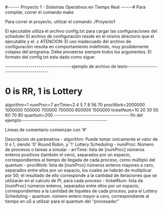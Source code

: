 #------ Proyecto 1 - Sistemas Operativos en Tiempo Real ------#
Para compilar, correr el comando     make

Para correr el proyecto, utilizar el comando     ./Proyecto1

El ejecutable utiliza el archivo config.txt para cargar las configuraciones del scheduler
El archivo de configuración reside en el mismo directorio que el ejecutable y el .c
ATENCION: El uso inadecuado del archivo de configuración resulta en comportamiento indefinido, muy
	posiblemente colapso del programa. Debe proveerse siempre todos los argumentos.
El formato del config.txt esta dado como sigue:

----------------------------------ejemplo de archivo de texto-------------------------------------
# 0 is RR, 1 is Lottery
algorithm=1
numProc=7
arrTime=2 4 5 7 8 56 70
procWork=2000000 1000000 500000 700000 750000 600000 1500000
ticketNum=10 20 30 50 60 70 80
quantum=200
---------------------------------------fin del ejemplo--------------------------------------------

Líneas de comentario comienzan con '#'

Descripción de parámetros
	- algorithm:
		Puede tomar únicamente el valor de 0 o 1, siendo '0' Round Robin, y '1' Lottery Scheduling
	- numProc:
		Número de procesos o tareas a simular
	- arrTime:
		lista de [numProc] números enteros positivos (también el cero), separados por un espacio,
		correspondientes al tiempo de llegada de cada proceso, como múltiplo del quantum
	- procWork:
		lista de [numProc] números enteros mayores a cero, separados entre ellos por un espacio,
		los cuales se habrán de multiplicar por 50; el resultado de ello corresponde a la cantidad
		de iteraciones que se utilizarán en el calculo de PI, para cada proceso
	- ticketNum:
		lista de [numProc] números enteros, separados entre ellos por un espacio, correspondientes
		a la cantidad de tiquetes de cada proceso, para el Lottery Scheduling
	- quantum:
		número entero mayor a cero, correspondiente al tiempo en uS a utilizar para el quantum del
		"procesador"

